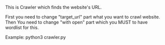 This is Crawler which finds the website's URL.

First you need to change "target_url" part what you want to crawl website. Then You need to change "with open" part which you MUST to have wordlist for this.

Example: python3 crawler.py
